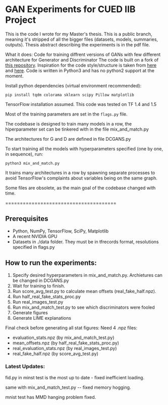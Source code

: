 # GAN Experiments for CUED IIB Project

This is the code I wrote for my Master's thesis. This is a public branch, meaning it's stripped of all the bigger files (datasets, models, summaries, outputs). Thesis abstract describing the experiments is in the pdf file.


What it does:
Code for training diffrent versions of GANs with few different architecture for Generator and Discriminator
The code is built on a fork of [this repository](https://github.com/igul222/improved_wgan_training).
Inspiration for the code style/structure is taken from [here](https://github.com/tdeboissiere/DeepLearningImplementations/tree/master/WGAN-GP) and [here](https://github.com/YuguangTong/improved_wgan_training).
Code is written in Python3 and has no python2 support at the moment.

<!-- ## To get started:
To initiate a compatible docker this command should work:
```
 nvidia-docker run -it -p <your_port_for_tensorboard>:6006 --name <your_name> -w /root -v /share/Downloads:/share/Downloads -v $HOME:/root/<your_home_dir> -v /share/logs:/share/logs -v /share/models:/share/models gcr.io/tensorflow/tensorflow:1.3.0-gpu-py3 bash
``` -->
Install python dependencies (virtual environment recommended):
```
pip install tqdm colorama sklearn scipy Pillow matplotlib
```
TensorFlow installation assumed. This code was tested on TF 1.4 and 1.5


Most of the training parameters are set in the `flags.py` file.

<!-- Can be used with the command line as well if you prefer it this way. -->
<!--
At the moment, the architecture for the Discriminator and Generator should be manually chosen in the `DandG.py`. The file is self explanatory. -->

The codebase is designed to train many models in a row, the hiperparameter set can be tinkered with in the file mix_and_match.py

The architectures for G and D are defined in file DCGANS.py

To start training all the models with hyperparameters specified (one by one, in sequence), run:
```
python3 mix_and_match.py
```
<!-- With architectures to train specified in mix_and_match.py -->

It trains many architectures in a row by spawning separate processes to avoid TensorFlow's complaints about variables being on the same graph.

Some files are obsolete, as the main goal of the codebase changed with time.

<!-- [Description of the original repository](https://github.com/igul222/improved_wgan_training) -->
======================================


## Prerequisites

- Python, NumPy, TensorFlow, SciPy, Matplotlib
- A recent NVIDIA GPU
- Datasets in ./data folder. They must be in tfrecords format, resolutions specified in flags.py


## How to run the experiments:

1. Specify desired hyperparameters in mix_and_match.py. Archietures can be changed in DCGANS.py
2. Wait for training to finish.
3. Run score_avg_test.py to calculate mean offsets (real_fake_half.npz).
4.  Run half_real_fake_stats_proc.py  
5.  Run real_images_test.py
6. Run mix_and_match_test.py to see which discriminators were fooled
7. Generate figures
8. Generate LIME explanations

Final check before generating all stat figures:
Need 4 .npz files:
* evaluation_stats.npz (by mix_and_match_test.py)
* mean_offsets.npz (by half_real_fake_stats_proc.py)
* real_evaluation_stats.npz (by real_images_test.py)
* real_fake_half.npz (by score_avg_test.py)





### Latest Updates:
fid.py in minst test is the most up to date - fixed inefficient loading.

same with mix_and_match_test.py -- fixed memory hogging.

mnist test has MMD hanging problem fixed.
